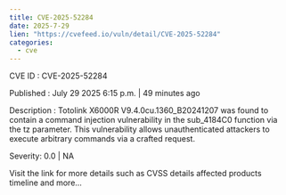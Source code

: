 ```yaml
--- 
title: CVE-2025-52284
date: 2025-7-29
lien: "https://cvefeed.io/vuln/detail/CVE-2025-52284"
categories:
  - cve
---
```


CVE ID : CVE-2025-52284

Published :  July 29
2025
6:15 p.m. | 49 minutes ago

Description : Totolink X6000R V9.4.0cu.1360_B20241207 was found to contain a command injection vulnerability in the sub_4184C0 function via the tz parameter. This vulnerability allows unauthenticated attackers to execute arbitrary commands via a crafted request.

Severity: 0.0 | NA

Visit the link for more details
such as CVSS details
affected products
timeline
and more...
